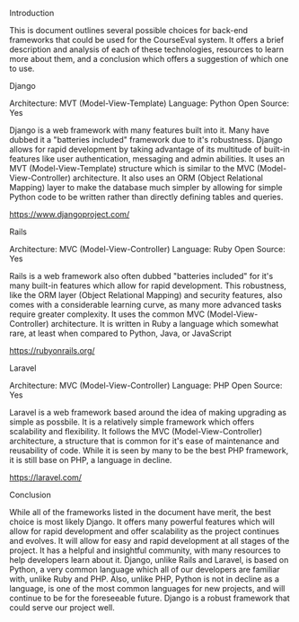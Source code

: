 Introduction

This is document outlines several possible choices for back-end frameworks that could be used for the CourseEval system. It offers a brief description and analysis of each of these technologies, resources to learn more about them, and a conclusion which offers a suggestion of which one to use.


Django

Architecture: MVT (Model-View-Template)
Language: Python
Open Source: Yes

Django is a web framework with many features built into it. Many have dubbed it a "batteries included" framework due to it's robustness. Django allows for rapid development by taking advantage of its multitude of built-in features like user authentication, messaging and admin abilities. It uses an MVT (Model-View-Template) structure which is similar to the MVC (Model-View-Controller) architecture. It also uses an ORM (Object Relational Mapping) layer to make the database much simpler by allowing for simple Python code to be written rather than directly defining tables and queries.

https://www.djangoproject.com/


Rails

Architecture: MVC (Model-View-Controller)
Language: Ruby
Open Source: Yes

Rails is a web framework also often dubbed "batteries included" for it's many built-in features which allow for rapid development. This robustness, like the ORM layer (Object Relational Mapping) and security features, also comes with a considerable learning curve, as many more advanced tasks require greater complexity. It uses the common MVC (Model-View-Controller) architecture. It is written in Ruby a language which somewhat rare, at least when compared to Python, Java, or JavaScript

https://rubyonrails.org/


Laravel

Architecture: MVC (Model-View-Controller)
Language: PHP
Open Source: Yes

Laravel is a web framework based around the idea of making upgrading as simple as possbile. It is a relatively simple framework which offers scalability and flexibility. It follows the MVC (Model-View-Controller) architecture, a structure that is common for it's ease of maintenance and reusability of code. While it is seen by many to be the best PHP framework, it is still base on PHP, a language in decline.

https://laravel.com/


Conclusion

While all of the frameworks listed in the document have merit, the best choice is most likely Django. It offers many powerful features which will allow for rapid development and offer scalability as the project continues and evolves. It will allow for easy and rapid development at all stages of the project. It has a helpful and insightful community, with many resources to help developers learn about it. Django, unlike Rails and Laravel, is based on Python, a very common language which all of our developers are familiar with, unlike Ruby and PHP. Also, unlike PHP, Python is not in decline as a language, is one of the most common languages for new projects, and will continue to be  for the foreseeable future. Django is a robust framework that could serve our project well.
